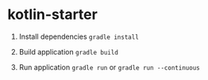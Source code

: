 # kotlin-starter

1. Install dependencies
   `gradle install`

2. Build application
   `gradle build`

3. Run application
   `gradle run` or `gradle run --continuous`
